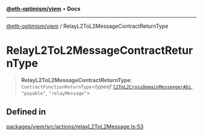 [**@eth-optimism/viem**](../README.md) • **Docs**

***

[@eth-optimism/viem](../README.md) / RelayL2ToL2MessageContractReturnType

# RelayL2ToL2MessageContractReturnType

> **RelayL2ToL2MessageContractReturnType**: `ContractFunctionReturnType`\<*typeof* [`l2ToL2CrossDomainMessengerAbi`](../variables/l2ToL2CrossDomainMessengerAbi.md), `"payable"`, `"relayMessage"`\>

## Defined in

[packages/viem/src/actions/relayL2ToL2Message.ts:53](https://github.com/ethereum-optimism/ecosystem/blob/6d6302cd415cfc874f1d86fa22a309bdd9314531/packages/viem/src/actions/relayL2ToL2Message.ts#L53)
